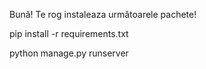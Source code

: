 ﻿Bună!
Te rog instaleaza următoarele pachete!

pip install -r requirements.txt

python manage.py runserver
